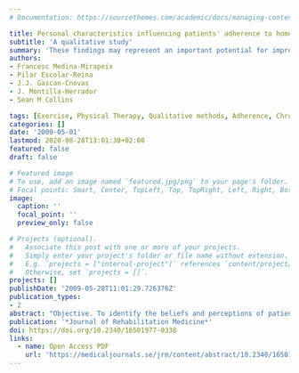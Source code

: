 ```yaml
---
# Documentation: https://sourcethemes.com/academic/docs/managing-content/

title: Personal characteristics influencing patients' adherence to home exercise during chronic pain
subtitle: 'A qualitative study'
summary: 'These findings may represent an important potential for improving the adherence of patients with chronic pain to home exercise programmes.'
authors:
- Francesc Medina-Mirapeix 
- Pilar Escolar-Reina
- J.J. Gascan-Cnovas
- J. Montilla-Herrador
- Sean M Collins

tags: [Exercise, Physical Therapy, Qualitative methods, Adherence, Chronic pain]
categories: []
date: '2009-05-01'
lastmod: 2020-08-28T13:01:30+02:00
featured: false
draft: false

# Featured image
# To use, add an image named `featured.jpg/png` to your page's folder.
# Focal points: Smart, Center, TopLeft, Top, TopRight, Left, Right, BottomLeft, Bottom, BottomRight.
image:
  caption: ''
  focal_point: ''
  preview_only: false

# Projects (optional).
#   Associate this post with one or more of your projects.
#   Simply enter your project's folder or file name without extension.
#   E.g. `projects = ["internal-project"]` references `content/project/deep-learning/index.md`.
#   Otherwise, set `projects = []`.
projects: []
publishDate: '2009-05-28T11:01:29.726376Z'
publication_types:
- 2
abstract: "Objective. To identify the beliefs and perceptions of patients with chronic neck and low back pain that influence adherence to home exercise during exacerbation and/or remission of pain. Design. Qualitative study using a focus group technique. Subjects. Thirty-four patients (23 women, age range 26-70 years) with chronic neck or low back pain who had participated in a home exercise programme. Methods. Seven focus groups were formed. Participants were sampled purposefully from all patients with chronic neck or low back pain who attended for physiotherapy at 4 primary healthcare centres. Patients were interviewed about how they perceived their adherence to a home exercise programme during chronic pain. Data were analysed using a phenomenographic method. Results. Several themes about patients' beliefs and perceptions were identified as factors related to adherence. These factors change when pain or disabilities appear, decrease or disappear for an extended period. Beliefs about illness and treatment are more likely when pain is present and when pain disappears for an extended period. However, patients consider perceptions about barriers, social support and physical environment when pain decreases. Conclusion. These findings may represent an important potential for improving the adherence of patients with chronic pain to home exercise programmes. "
publication: '*Journal of Rehabilitation Medicine*'
doi: https://doi.org/10.2340/16501977-0338
links:
  - name: Open Access PDF
    url: 'https://medicaljournals.se/jrm/content/abstract/10.2340/16501977-0338'
---
```

